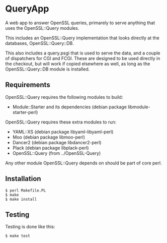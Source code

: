 QueryApp
========

A web app to answer OpenSSL queries, primarely to serve anything that
uses the OpenSSL::Query modules.

This includes an OpenSSL::Query implementation that looks directly at
the databases, OpenSSL::Query::DB.

This also includes a query.psgi that is used to serve the data, and a
couple of dispatchers for CGI and FCGI.  These are designed to be used
directly in the checkout, but will work if copied elsewhere as well,
as long as the OpenSSL::Query::DB module is installed.

Requirements
------------

OpenSSL::Query requires the following modules to build:

- Module::Starter and its dependencies (debian package libmodule-starter-perl)

OpenSSL::Query requires these extra modules to run:

- YAML::XS			(debian package libyaml-libyaml-perl)
- Moo				(debian package libmoo-perl)
- Dancer2			(debian package libdancer2-perl)
- Plack				(debian package libplack-perl)
- OpenSSL::Query		(from ../OpenSSL-Query)

Any other module OpenSSL::Query depends on should be part of core
perl.

Installation
------------

    $ perl Makefile.PL
    $ make
    $ make install

Testing
-------

Testing is done like this:

    $ make test
